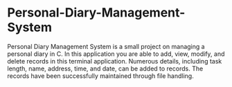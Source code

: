 # Personal-Diary-Management-System
Personal Diary Management System is a small project on managing a personal diary in C.
In this application you are able to add, view, modify, and delete records in this terminal application. Numerous details, including task length, name, address, time, and date, can be added to records. The records have been successfully maintained through file handling.
